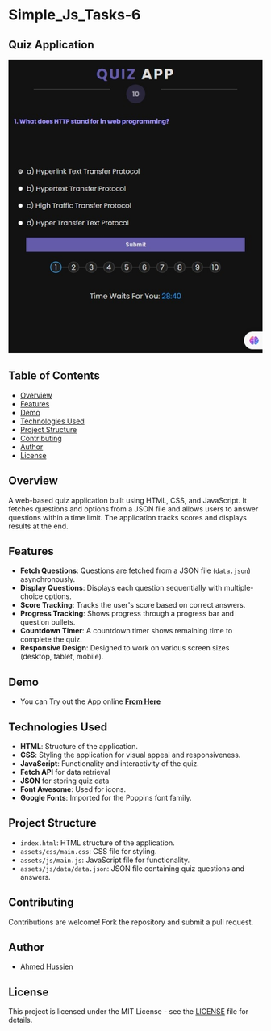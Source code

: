 # Simple_Js_Tasks-6
## Quiz Application


![Quiz App](./readme-img.jpeg)

## Table of Contents
- [Overview](#overview)
- [Features](#features)
- [Demo](#demo)
- [Technologies Used](#technologies-used)
- [Project Structure](#Project-Structure)
- [Contributing](#contributing)
- [Author](#Author)
- [License](#license)

## Overview
A web-based quiz application built using HTML, CSS, and JavaScript. It fetches questions and options from a JSON file and allows users to answer questions within a time limit. The application tracks scores and displays results at the end.
## Features

- **Fetch Questions**: Questions are fetched from a JSON file (`data.json`) asynchronously.
- **Display Questions**: Displays each question sequentially with multiple-choice options.
- **Score Tracking**: Tracks the user's score based on correct answers.
- **Progress Tracking**: Shows progress through a progress bar and question bullets.
- **Countdown Timer**: A countdown timer shows remaining time to complete the quiz.
- **Responsive Design**: Designed to work on various screen sizes (desktop, tablet, mobile).

## Demo

- You can Try out the App online [**From Here**](https://github.com/Eng-Ahmed-Hussien)

## Technologies Used

- **HTML**: Structure of the application.
- **CSS**: Styling the application for visual appeal and responsiveness.
- **JavaScript**: Functionality and interactivity of the quiz.
- **Fetch API** for data retrieval
- **JSON** for storing quiz data
- **Font Awesome**: Used for icons.
- **Google Fonts**: Imported for the Poppins font family.

## Project Structure

- `index.html`: HTML structure of the application.
- `assets/css/main.css`: CSS file for styling.
- `assets/js/main.js`: JavaScript file for functionality.
- `assets/js/data/data.json`: JSON file containing quiz questions and answers.



## Contributing

Contributions are welcome! Fork the repository and submit a pull request.

## Author

- [Ahmed Hussien](https://github.com/Eng-Ahmed-Hussien)

## License

This project is licensed under the MIT License - see the [LICENSE](LICENSE) file for details.

